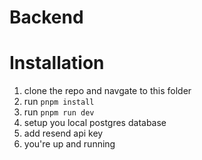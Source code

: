 # Backend

# Installation

1. clone the repo and navgate to this folder
2. run `pnpm install`
3. run `pnpm run dev`
4. setup you local postgres database
5. add resend api key
6. you're up and running
